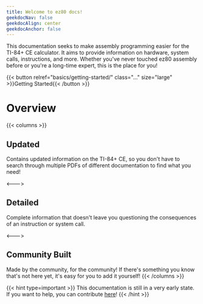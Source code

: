 ```yaml
---
title: Welcome to ez80 docs!
geekdocNav: false
geekdocAlign: center
geekdocAnchor: false
---
```


This documentation seeks to make assembly programming easier for the TI-84+ CE calculator. It aims to provide information on hardware, system calls, instructions, and more. Whether you've never touched ez80 assembly before or you're a long-time expert, this is the place for you!

{{< button relref="basics/getting-started/" class="..." size="large" >}}Getting Started{{< /button >}}

# Overview

{{< columns >}}
## Updated
Contains updated information on the TI-84+ CE, so you don't have to search through multiple PDFs of different documentation to find what you need!

<--->

## Detailed
Complete information that doesn't leave you questioning the consequences of an instruction or system call.

<--->

## Community Built
Made by the community, for the community! If there's something you know that's not here yet, it's easy for you to add it yourself!
{{< /columns >}}

{{< hint type=important >}}
This documentation is still in a very early state. If you want to help, you can contribute [here](https://github.com/EzCE/ez80-docs)!
{{< /hint >}}
